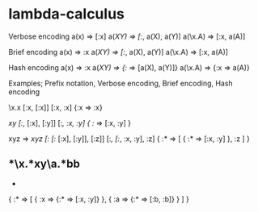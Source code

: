 lambda-calculus
===============

Verbose encoding
a(x) => [:x]
a(*XY) => [:*, a(X), a(Y)]
a(\x.A) => [:x, a(A)]

Brief encoding
a(x) => :x
a(*XY) => [:*, a(X), a(Y)]
a(\x.A) => [:x, a(A)]

Hash encoding
a(x) => :x
a(*XY) => {:* => [a(X), a(Y)]}
a(\x.A) => {:x => a(A)}


Examples;
Prefix notation,
Verbose encoding,
Brief encoding,
Hash encoding

\x.x
[:x, [:x]]
[:x, :x]
{:x => :x}

*xy
[:*, [:x], [:y]]
[:*, :x, :y]
{ :* => [:x, :y] }

xyz => **xyz
[:* [:* [:x], [:y]], [:z]]
[:*, [:*, :x, :y], :z]
{ :* => [ { :* => [:x, :y] }, :z ] }

*\x.*xy\a.*bb
-
-
{ :* => [
  { :x => {:* => [:x, :y]} }, 
  { :a => {:* => [:b, :b]} }
] }